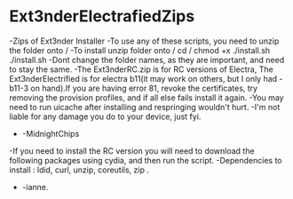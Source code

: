 # Ext3nderElectrafiedZips
-Zips of Ext3nder Installer
-To use any of these scripts, you need to unzip the folder onto /
-To install unzip folder onto / cd /<folder> chmod +x ./install.sh ./install.sh
-Dont change the folder names, as they are important, and need to stay the same.
-The Ext3nderRC.zip is for RC versions of Electra, The Ext3nderElectrified is for electra b11(it may work on others, but I only had 
-b11-3 on hand).If you are having error 81, revoke the certificates, try removing the provision profiles, and if all else fails install it again. 
-You may need to run uicache after installing and respringing wouldn't hurt.
-I'm not liable for any damage you do to your device, just fyi.
-  -MidnightChips

-If you need to install the RC version you will need to download the following packages using cydia, and then run the script. 
-Dependencies to install :  ldid, curl, unzip, coreutils, zip .
-  -ianne.
